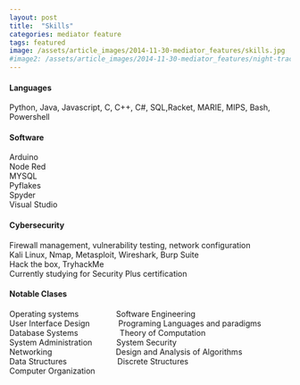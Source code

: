 ```yaml
---
layout: post
title:  "Skills"
categories: mediator feature
tags: featured
image: /assets/article_images/2014-11-30-mediator_features/skills.jpg
#image2: /assets/article_images/2014-11-30-mediator_features/night-track-mobile.JPG
---
```


#### Languages

Python, Java, Javascript, C, C++, C#, SQL,Racket, MARIE, MIPS, Bash, Powershell

#### Software
Arduino<br/> 
Node Red<br/>
MYSQL<br/>
Pyflakes<br/>
Spyder<br/>
Visual Studio<br/>

#### Cybersecurity

Firewall management, vulnerability testing, network configuration <br/>
Kali Linux, Nmap, Metasploit, Wireshark, Burp Suite <br/>
Hack the box, TryhackMe <br/>
Currently studying for Security Plus certification <br/>

#### Notable Clases

Operating systems &nbsp; &nbsp; &nbsp; &nbsp; &nbsp; &nbsp; &nbsp; &nbsp; Software Engineering <br/>
User Interface Design &nbsp; &nbsp; &nbsp; &nbsp; &nbsp; &nbsp; Programing Languages and paradigms <br/>
Database Systems &nbsp; &nbsp; &nbsp; &nbsp; &nbsp; &nbsp; &nbsp; &nbsp; &nbsp; Theory of Computation <br/>
System Administration &nbsp; &nbsp; &nbsp; &nbsp; &nbsp; System Security <br/>
Networking &nbsp; &nbsp; &nbsp; &nbsp; &nbsp; &nbsp; &nbsp; &nbsp; &nbsp; &nbsp; &nbsp; &nbsp; &nbsp; &nbsp; Design and Analysis of Algorithms <br/>
Data Structures &nbsp; &nbsp; &nbsp; &nbsp; &nbsp; &nbsp; &nbsp; &nbsp; &nbsp; &nbsp; &nbsp; Discrete Structures <br/>
Computer Organization

